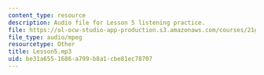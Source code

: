 ```yaml
---
content_type: resource
description: Audio file for Lesson 5 listening practice.
file: https://ol-ocw-studio-app-production.s3.amazonaws.com/courses/21g-110-chinese-iv-streamlined-spring-2004/be31a6551686a799b8a1cbe81ec78707_Lesson5.mp3
file_type: audio/mpeg
resourcetype: Other
title: Lesson5.mp3
uid: be31a655-1686-a799-b8a1-cbe81ec78707
---
```

